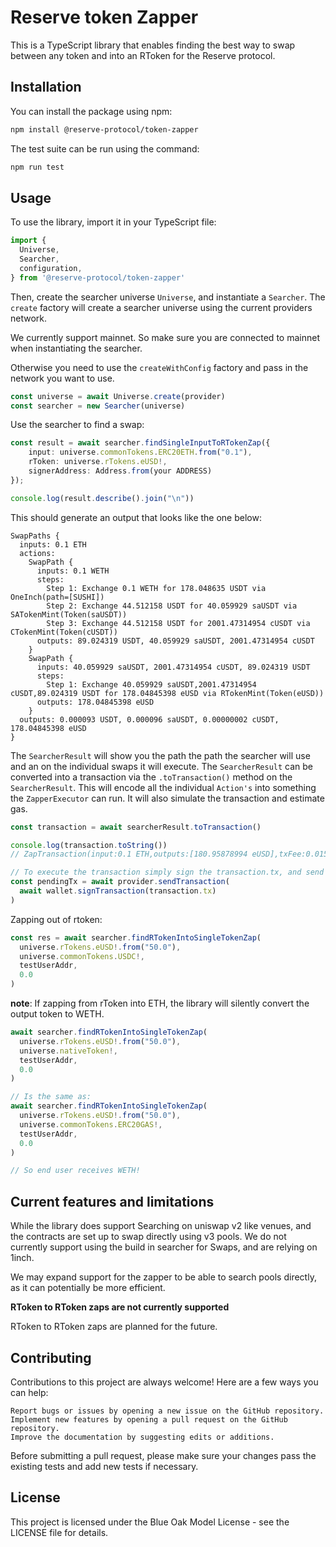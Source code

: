 # Reserve token Zapper

This is a TypeScript library that enables finding the best way to swap between any token and into an RToken for the Reserve protocol.

## Installation

You can install the package using npm:

```bash
npm install @reserve-protocol/token-zapper
```

The test suite can be run using the command:

```bash
npm run test
```

## Usage

To use the library, import it in your TypeScript file:

```typescript
import {
  Universe,
  Searcher,
  configuration,
} from '@reserve-protocol/token-zapper'
```

Then, create the searcher universe `Universe`, and instantiate a `Searcher`. The `create` factory will
create a searcher universe using the current providers network.

We currently support mainnet. So make sure you are connected to mainnet when instantiating the searcher.

Otherwise you need to use the `createWithConfig` factory and pass in the network you want to use.

```typescript
const universe = await Universe.create(provider)
const searcher = new Searcher(universe)
```

Use the searcher to find a swap:

```typescript
const result = await searcher.findSingleInputToRTokenZap({
    input: universe.commonTokens.ERC20ETH.from("0.1"),
    rToken: universe.rTokens.eUSD!,
    signerAddress: Address.from(your ADDRESS)
});

console.log(result.describe().join("\n"))
```

This should generate an output that looks like the one below:

```text
SwapPaths {
  inputs: 0.1 ETH
  actions:
    SwapPath {
      inputs: 0.1 WETH
      steps:
        Step 1: Exchange 0.1 WETH for 178.048635 USDT via OneInch(path=[SUSHI])
        Step 2: Exchange 44.512158 USDT for 40.059929 saUSDT via SATokenMint(Token(saUSDT))
        Step 3: Exchange 44.512158 USDT for 2001.47314954 cUSDT via CTokenMint(Token(cUSDT))
      outputs: 89.024319 USDT, 40.059929 saUSDT, 2001.47314954 cUSDT
    }
    SwapPath {
      inputs: 40.059929 saUSDT, 2001.47314954 cUSDT, 89.024319 USDT
      steps:
        Step 1: Exchange 40.059929 saUSDT,2001.47314954 cUSDT,89.024319 USDT for 178.04845398 eUSD via RTokenMint(Token(eUSD))
      outputs: 178.04845398 eUSD
    }
  outputs: 0.000093 USDT, 0.000096 saUSDT, 0.00000002 cUSDT, 178.04845398 eUSD
}
```

The `SearcherResult` will show you the path the path the searcher will use and an on the individual swaps it will execute. The `SearcherResult` can be converted into a transaction via the `.toTransaction()` method on the `SearcherResult`. This will encode all the individual `Action's` into something the `ZapperExecutor` can run. It will also simulate the transaction and estimate gas.

```typescript
const transaction = await searcherResult.toTransaction()

console.log(transaction.toString())
// ZapTransaction(input:0.1 ETH,outputs:[180.95878994 eUSD],txFee:0.015921885964378245 ETH)

// To execute the transaction simply sign the transaction.tx, and send it via a provider
const pendingTx = await provider.sendTransaction(
  await wallet.signTransaction(transaction.tx)
)
```

Zapping out of rtoken:

```typescript
const res = await searcher.findRTokenIntoSingleTokenZap(
  universe.rTokens.eUSD!.from("50.0"),
  universe.commonTokens.USDC!,
  testUserAddr,
  0.0
)
```

**note**: If zapping from rToken into ETH, the library will silently convert the output token to WETH.

```typescript
await searcher.findRTokenIntoSingleTokenZap(
  universe.rTokens.eUSD!.from("50.0"),
  universe.nativeToken!,
  testUserAddr,
  0.0
)

// Is the same as:
await searcher.findRTokenIntoSingleTokenZap(
  universe.rTokens.eUSD!.from("50.0"),
  universe.commonTokens.ERC20GAS!,
  testUserAddr,
  0.0
)

// So end user receives WETH!
```

## Current features and limitations

While the library does support Searching on uniswap v2 like venues, and the contracts are set up to swap directly using v3 pools. We do not currently support using the build in searcher for Swaps, and are relying on 1inch.

We may expand support for the zapper to be able to search pools directly, as it can potentially be more efficient.

**RToken to RToken zaps are not currently supported**

RToken to RToken zaps are planned for the future.

## Contributing

Contributions to this project are always welcome! Here are a few ways you can help:

    Report bugs or issues by opening a new issue on the GitHub repository.
    Implement new features by opening a pull request on the GitHub repository.
    Improve the documentation by suggesting edits or additions.

Before submitting a pull request, please make sure your changes pass the existing tests and add new tests if necessary.

## License

This project is licensed under the Blue Oak Model License - see the LICENSE file for details.
